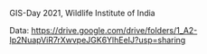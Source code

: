 GIS-Day 2021, Wildlife Institute of India

Data: https://drive.google.com/drive/folders/1_A2-Ip2NuapViR7rXwvpeJGK6YlhEeIJ?usp=sharing
